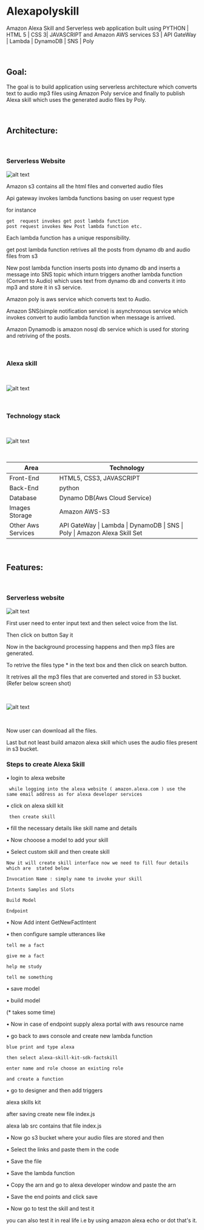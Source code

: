 # Alexapolyskill

 Amazon Alexa Skill and Serverless web application built using PYTHON | HTML 5 |  CSS 3| JAVASCRIPT and Amazon AWS services  S3 | API GateWay | Lambda | DynamoDB | SNS | Poly 

</br>

## Goal:

The goal is to build application using serverless architecture which converts text to audio mp3 files using Amazon Poly service and finally to publish Alexa skill which uses the generated audio files by Poly. 

</br>

## Architecture:

</br>

### Serverless Website

![alt text](https://github.com/RepakaRamateja/Alexapolyskill/blob/master/images/Architecure.png)


Amazon s3 contains all the html files and converted audio files

Api gateway invokes lambda functions basing on user request type 

for instance 

    get  request invokes get post lambda function
    post request invokes New Post lambda function etc.


Each lambda function has a unique responsibility.

get post lambda function retrives all the posts from dynamo db and audio files from s3

New post lambda function inserts posts into dynamo db and inserts a message into SNS topic which inturn triggers another lambda function
(Convert to Audio) which uses text from dynamo db and converts it into mp3 and store it in s3 service.

Amazon poly is aws service which converts text to Audio.

Amazon SNS(simple notification service) is asynchronous service which invokes convert to audio lambda function when message is arrived.

Amazon Dynamodb is amazon nosql db service which is used for storing  and retriving of the posts.

</br>

### Alexa skill

</br>

![alt text](https://github.com/RepakaRamateja/Alexapolyskill/blob/master/images/skillarch.png)


</br>

### Technology stack

</br>

![alt text](https://github.com/RepakaRamateja/Alexapolyskill/blob/master/images/stack.png)

</br>

<table>
<thead>
<tr>
<th>Area</th>
<th>Technology</th>
</tr>
</thead>
<tbody>
	<tr>
		<td>Front-End</td>
		<td>HTML5, CSS3, JAVASCRIPT</td>
	</tr>
	<tr>
		<td>Back-End</td>
		<td>python</td>
	</tr>
	<tr>
		<td>Database</td>
		<td>Dynamo DB(Aws Cloud Service)</td>
	</tr>
  <tr>
		<td>Images Storage</td>
		<td>Amazon AWS-S3</td>
	</tr>
    <tr>
		<td>Other Aws Services</td>
		<td>API GateWay | Lambda | DynamoDB | SNS | Poly | Amazon Alexa Skill Set</td>
	</tr>
</tbody>
</table>

</br>



## Features:

</br>

### Serverless website

![alt text](https://github.com/RepakaRamateja/Alexapolyskill/blob/master/images/overview.png)

  First user need to enter input text and then select voice from the list.

  Then click on button Say it

  Now in the background processing happens and then mp3 files are generated.

  To retrive the files type * in the text box and then click on search button.

  It retrives all the mp3 files that are converted and stored in S3 bucket. (Refer below screen shot)

</br>

![alt text](https://github.com/RepakaRamateja/Alexapolyskill/blob/master/images/files.png)

</br>

  Now user can download all the files.


Last but not least build  amazon alexa skill which uses the audio files present in s3 bucket. 


### Steps to create Alexa Skill 

• login to alexa website

     while logging into the alexa website ( amazon.alexa.com ) use the same email address as for alexa developer services

• click on alexa skill kit

     then create skill

• fill the necessary details like skill name and details

•  Now chooose a model to add your skill

•  Select custom skill and then create skill

    Now it will create skill interface now we need to fill four details which are  stated below

    Invocation Name : simply name to invoke your skill

    Intents Samples and Slots

    Build Model

    Endpoint

•  Now Add intent GetNewFactIntent  

•  then configure sample utterances like 

    tell me a fact

	give me a fact

    help me study

    tell me something


• save model

• build model  

  (* takes some time)

• Now in case of endpoint supply alexa portal with aws resource name

• go back to aws console and create new lambda function

    blue print and type alexa

    then select alexa-skill-kit-sdk-factskill

    enter name and role choose an existing role

    and create a function

• go to designer and then add triggers

  alexa skills kit

  after saving create new file index.js

   alexa lab src contains that file index.js

• Now go s3 bucket where your audio files are stored and then 

• Select the links and paste them in the code 

• Save the file 

• Save the lambda function

• Copy the arn and go to alexa developer window and paste the arn 

• Save the end points and click save 

• Now go to test the skill and test it 

you can also test it in real life i.e by using amazon alexa echo or dot that's it.
  






  

  